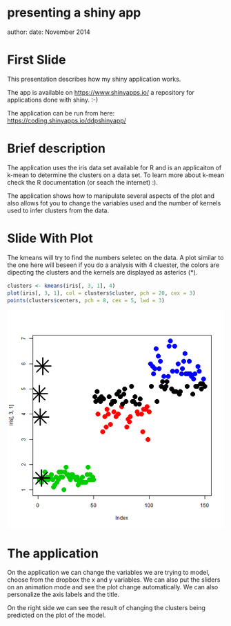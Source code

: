 presenting a shiny app
========================================================
author: 
date: November 2014

First Slide
========================================================

This presentation describes how my shiny application works.

The app is available on https://www.shinyapps.io/
a repository for applications done with shiny. :-)

The application can be run from here: https://coding.shinyapps.io/ddpshinyapp/

Brief description
========================================================

The application uses the iris data set available for R and is an applicaiton of k-mean to determine the clusters on a data set.
To learn more about k-mean check the R documentation (or seach the internet) :).

The application shows how to manipulate several aspects of the plot and also
allows fot you to change the variables used and the number of kernels used to infer 
clusters from the data.

Slide With Plot
========================================================

The kmeans will try to find the numbers seletec on the data. A plot similar to the one here will beseen if you do a analysis with 4 cluester, the colors are dipecting the clusters and the kernels are displayed as asterics (*).

```r
clusters <- kmeans(iris[, 3, 1], 4)
plot(iris[, 3, 1], col = clusters$cluster, pch = 20, cex = 3)
points(clusters$centers, pch = 8, cex = 5, lwd = 3)
```

![plot of chunk unnamed-chunk-1](presenting-figure/unnamed-chunk-1-1.png) 

The application
========================================================
On the application we can change the variables we are trying to model, choose from the dropbox the x and y variables. 
We can also  put the sliders on an animation mode and see the plot change automatically.
We can also personalize the axis labels and the title.

On the right side we can see the result of changing the clusters being predicted on the plot of the model.
